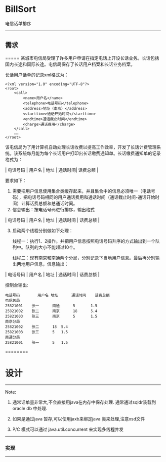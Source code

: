 BillSort
========

电信话单排序

------------
## 需求
=====
某城市电信局受理了许多用户申请在指定电话上开设长话业务。长话包括国内长途和国际长途。电信局保存了长话用户档案和长话业务档案。

长话用户话单的记录xml格式为：


	<?xml version="1.0" encoding="UTF-8"?>
	<root>
		<call>
			<name>用户名</name>
			<telephone>电话号码</telephone>
			<address>地址（南京）</address>
			<starttime>通话开始时间</starttime>
			<endtime>通话截止时间</endtime>
			<charge>通话费用</charge>
		</call>
		……
	</root>

该电信局为了用计算机自动处理长话收费以提高工作效率，开发了长话计费管理系统。该系统每月能为每个长话用户打印出长话缴费通知单。长话缴费通知单的记录格式为：

| 电话号码 | 用户名 | 地址 | 通话时间| 话费总额 |

要求如下：

1. 需要把用户信息使用集合类缓存起来，并且集合中的信息必须唯一（电话号码），把电话号码相同的用户通话费用和通话时间（通话截止时间-通话开始时间）计算话费总额和总通话时间。
2. 信息输出：按电话号码进行排序，输出格式

| 电话号码 | 用户名 | 地址 | 通话时间 | 话费总额 |
	
3. 启动两个线程分别做如下处理：

	线程一：执行1、2操作。并把用户信息按照电话号码升序的方式输出到一个队列中。队列的大小不能超过10个。
	
	线程二：现有南京和南通两个分局，分别记录下当地用户信息。最后再分别输出两地用户信息，信息输出：
	
| 电话号码 | 用户名 | 地址 | 通话时间 | 话费总额 |



控制台输出:

	电话号码		用户名	地址		通话时间	话费总额
	电信总局
	25821001	张一		南通		5		1.5
	25821002	张二		南京		18		5.4
	25821003	张三		南京		5		1.5
	南京分局
	25821002	张二		18	5.4
	25821003	张三		5	1.5
	南通分局
	25821001	张一		5	1.5


========

# 设计
----------
Note:  

1. 通常话单量非常大,不会直接用java在内存中保存处理. 通常通过sqldr装载到oracle db 中处理.

2. 如果是通过java 暂存,可以使用jaxb来绑定java 类来处理,注意xsd文件


3. P/C 模式可以通过 java.util.concurrent   来实现多线程并发


-----------

### 实现
---------------

